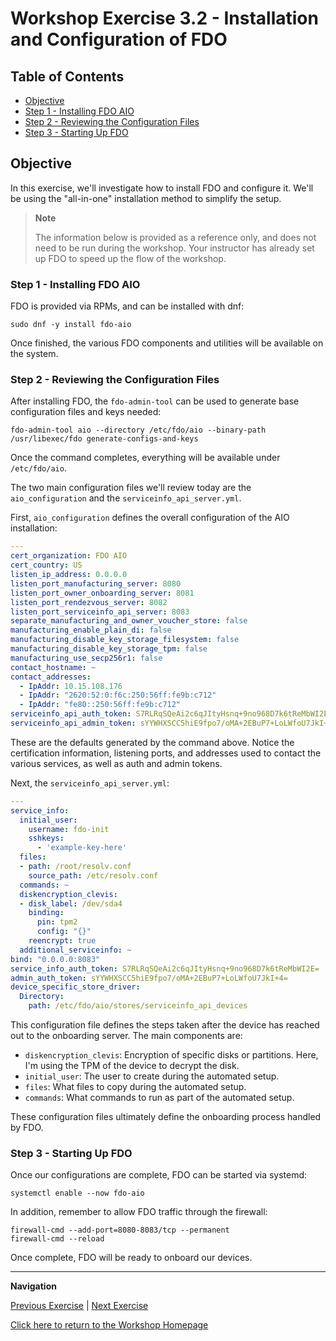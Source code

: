 # Workshop Exercise 3.2 - Installation and Configuration of FDO

## Table of Contents

* [Objective](#objective)
* [Step 1 - Installing FDO AIO](#step-1---installing-fdo-aio)
* [Step 2 - Reviewing the Configuration Files](#step-2---reviewing-the-configuration-files)
* [Step 3 - Starting Up FDO](#step-3---starting-up-fdo)

## Objective

In this exercise, we'll investigate how to install FDO and configure it. We'll be using the "all-in-one" installation method to simplify the setup.

> **Note**
>
> The information below is provided as a reference only, and does not need to be run during the workshop. Your instructor has already set up FDO to speed up the flow of the workshop.


### Step 1 - Installing FDO AIO

FDO is provided via RPMs, and can be installed with dnf:
```
sudo dnf -y install fdo-aio
```

Once finished, the various FDO components and utilities will be available on the system.

### Step 2 - Reviewing the Configuration Files

After installing FDO, the `fdo-admin-tool` can be used to generate base configuration files and keys needed:

```
fdo-admin-tool aio --directory /etc/fdo/aio --binary-path /usr/libexec/fdo generate-configs-and-keys
```

Once the command completes, everything will be available under `/etc/fdo/aio`.

The two main configuration files we'll review today are the `aio_configuration` and the `serviceinfo_api_server.yml`.

First, `aio_configuration` defines the overall configuration of the AIO installation:
```yaml
---
cert_organization: FDO AIO
cert_country: US
listen_ip_address: 0.0.0.0
listen_port_manufacturing_server: 8080
listen_port_owner_onboarding_server: 8081
listen_port_rendezvous_server: 8082
listen_port_serviceinfo_api_server: 8083
separate_manufacturing_and_owner_voucher_store: false
manufacturing_enable_plain_di: false
manufacturing_disable_key_storage_filesystem: false
manufacturing_disable_key_storage_tpm: false
manufacturing_use_secp256r1: false
contact_hostname: ~
contact_addresses:
  - IpAddr: 10.15.108.176
  - IpAddr: "2620:52:0:f6c:250:56ff:fe9b:c712"
  - IpAddr: "fe80::250:56ff:fe9b:c712"
serviceinfo_api_auth_token: S7RLRqSQeAi2c6qJItyHsnq+9no968D7k6tReMbWI2E=
serviceinfo_api_admin_token: sYYWHXSCC5hiE9fpo7/oMA+2EBuP7+LoLWfoU7JkI+4=
```

These are the defaults generated by the command above. Notice the certification information, listening ports, and addresses used to contact the various services, as well as auth and admin tokens.

Next, the `serviceinfo_api_server.yml`:
```yaml
---
service_info:
  initial_user:
    username: fdo-init
    sshkeys:
      - 'example-key-here'
  files:
  - path: /root/resolv.conf
    source_path: /etc/resolv.conf
  commands: ~
  diskencryption_clevis:
  - disk_label: /dev/sda4
    binding:
      pin: tpm2
      config: "{}"
    reencrypt: true
  additional_serviceinfo: ~
bind: "0.0.0.0:8083"
service_info_auth_token: S7RLRqSQeAi2c6qJItyHsnq+9no968D7k6tReMbWI2E=
admin_auth_token: sYYWHXSCC5hiE9fpo7/oMA+2EBuP7+LoLWfoU7JkI+4=
device_specific_store_driver:
  Directory:
    path: /etc/fdo/aio/stores/serviceinfo_api_devices
```

This configuration file defines the steps taken after the device has reached out to the onboarding server. The main components are:
- `diskencryption_clevis`: Encryption of specific disks or partitions. Here, I'm using the TPM of the device to decrypt the disk.
- `initial_user`: The user to create during the automated setup.
- `files`: What files to copy during the automated setup.
- `commands`: What commands to run as part of the automated setup.

These configuration files ultimately define the onboarding process handled by FDO.

### Step 3 - Starting Up FDO

Once our configurations are complete, FDO can be started via systemd:
```
systemctl enable --now fdo-aio
```

In addition, remember to allow FDO traffic through the firewall:
```
firewall-cmd --add-port=8080-8083/tcp --permanent
firewall-cmd --reload
```

Once complete, FDO will be ready to onboard our devices.

---
**Navigation**

[Previous Exercise](../3.1-fdo-intro) | [Next Exercise](../4.1-build-blueprint)

[Click here to return to the Workshop Homepage](../README.md)
